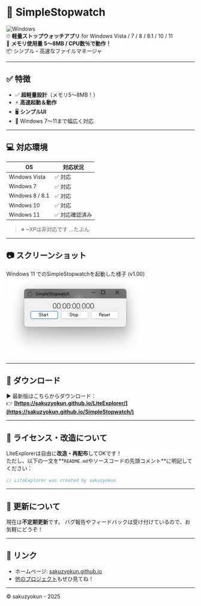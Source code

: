 # 🚀 SimpleStopwatch

![Windows](https://img.shields.io/badge/Windows-Vista%20~%2011-blue)  
⏱ **軽量ストップウォッチアプリ** for Windows Vista / 7 / 8 / 8.1 / 10 / 11  
🌱 **メモリ使用量 5〜8MB / CPU数％で動作！**  
📦 シンプル・高速なファイルマネージャ  
<!--
![screenshot](https://sakuzyokun.github.io/LiteExplorer/files/win7_LE.png) <!-- 画像があれば。なければ省略してOK -->

---

## ✅ 特徴

- ✅ **超軽量設計**（メモリ5〜8MB！）
- ⚡ **高速起動＆動作**
- 🖥️ **シンプルUI**
- 🎨 Windows 7〜11まで幅広く対応

---

## 💻 対応環境

| OS              | 対応状況   |
|-----------------|------------|
| Windows Vista   | ✅ 対応 |
| Windows 7       | ✅ 対応    |
| Windows 8 / 8.1 | ✅ 対応      |
| Windows 10      | ✅ 対応      |
| Windows 11      | ✅ 対応確認済み      |

> ※ ~XPは非対応です …たぶん<!--（ただし互換モードで動くかも？）-->

---

## 📷 スクリーンショット

<!-- ↓ 適宜画像を貼る -->
<!--Windows 7 でのLiteExplorerを起動した様子 (v1.10)  
![screenshot](https://sakuzyokun.github.io/LiteExplorer/files/win7_LE.png)  -->
Windows 11 でのSimpleStopwatchを起動した様子 (v1.00)  
![screenshot](https://github.com/sakuzyokun/SimpleStopwatch/blob/main/SimpleStopwatch_b1.png?raw=true)  

---

## 🔧 ダウンロード

▶ 最新版はこちらからダウンロード：  
👉 **[https://sakuzyokun.github.io/LiteExplorer/](https://sakuzyokun.github.io/SimpleStopwatch/)**

---

## 📜 ライセンス・改造について

LiteExplorerは自由に**改造・再配布**してOKです！  
ただし、以下の一文を**`README.md`やソースコードの先頭コメント**に明記してください：

```c
// LiteExplorer was created by sakuzyokun
```

---

## 🙏 更新について

現在は**不定期更新**です。
バグ報告やフィードバックは受け付けているので、お気軽にどうぞ！

---

## 🔗 リンク

* ホームページ: [sakuzyokun.github.io](https://sakuzyokun.github.io/)
* [他のプロジェクト](https://sakuzyokun.github.io/app_distribution/)もぜひ見てね！

---

© sakuzyokun - 2025
